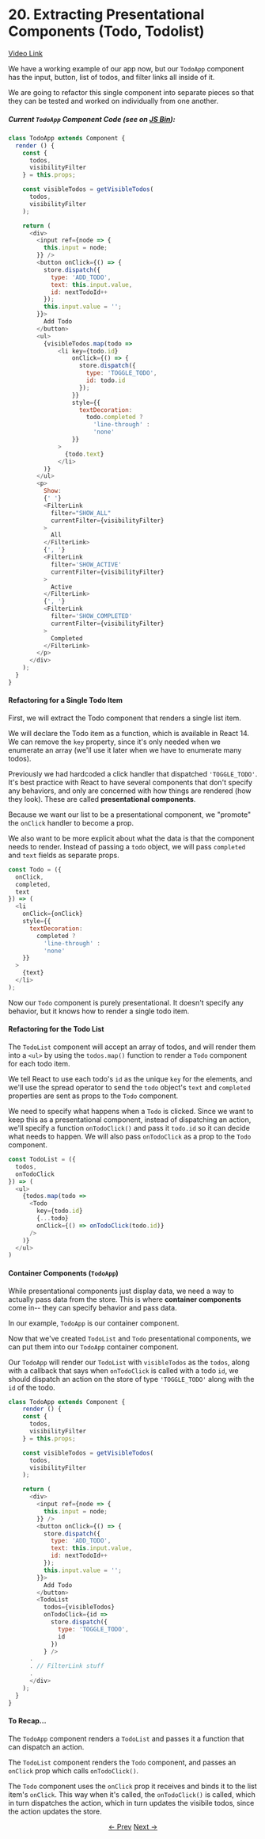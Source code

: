 # 20. Extracting Presentational Components (Todo, Todolist)
[Video Link](https://egghead.io/lessons/javascript-redux-extracting-presentational-components-todo-todolist)

We have a working example of our app now, but our `TodoApp` component has the input, button, list of todos, and filter links all inside of it.

We are going to refactor this single component into separate pieces so that they can be tested and worked on individually from one another.

##### Current `TodoApp` Component Code (see on [JS Bin](https://jsbin.com/qikayi/3/edit?html,js,output)):

```JavaScript
class TodoApp extends Component {
  render () {
    const {
      todos,
      visibilityFilter
    } = this.props;

    const visibleTodos = getVisibleTodos(
      todos,
      visibilityFilter
    );

    return (
      <div>
        <input ref={node => {
          this.input = node;
        }} />
        <button onClick={() => {
          store.dispatch({
            type: 'ADD_TODO',
            text: this.input.value,
            id: nextTodoId++
          });
          this.input.value = '';
        }}>
          Add Todo
        </button>
        <ul>
          {visibleTodos.map(todo =>
              <li key={todo.id}
                  onClick={() => {
                    store.dispatch({
                      type: 'TOGGLE_TODO',
                      id: todo.id
                    });
                  }}
                  style={{
                    textDecoration:
                      todo.completed ?
                        'line-through' :
                        'none'
                  }}
              >
                {todo.text}
              </li>
          )}
        </ul>
        <p>
          Show:
          {' '}
          <FilterLink
            filter="SHOW_ALL"
            currentFilter={visibilityFilter}
          >
            All
          </FilterLink>
          {', '}
          <FilterLink
            filter='SHOW_ACTIVE'
            currentFilter={visibilityFilter}
          >
            Active
          </FilterLink>
          {', '}
          <FilterLink
            filter='SHOW_COMPLETED'
            currentFilter={visibilityFilter}
          >
            Completed
          </FilterLink>
        </p>
      </div>
    );
  }
}
```
#### Refactoring for a Single Todo Item
First, we will extract the Todo component that renders a single list item.

We will declare the Todo item as a function, which is available in React 14. We can remove the `key` property, since it's only needed when we enumerate an array (we'll use it later when we have to enumerate many todos).

Previously we had hardcoded a click handler that dispatched `'TOGGLE_TODO'`. It's best practice with React to have several components that don't specify any behaviors, and only are concerned with how things are rendered (how they look). These are called **presentational components**.

Because we want our list to be a presentational component, we "promote" the `onClick` handler to become a prop.

We also want to be more explicit about what the data is that the component needs to render. Instead of passing a `todo` object, we will pass `completed` and `text` fields as separate props.

```JavaScript
const Todo = ({
  onClick,
  completed,
  text
}) => (
  <li
    onClick={onClick}
    style={{
      textDecoration:
        completed ?
          'line-through' :
          'none'
    }}
  >
    {text}
  </li>
);
```

Now our `Todo` component is purely presentational. It doesn't specify any behavior, but it knows how to render a single todo item.


#### Refactoring for the Todo List
The `TodoList` component will accept an array of todos, and will render them into a `<ul>` by using the `todos.map()` function to render a `Todo` component for each todo item.

We tell React to use each todo's `id` as the unique `key` for the elements, and we'll use the spread operator to send the `todo` object's `text` and `completed` properties are sent as props to the `Todo` component.

We need to specify what happens when a `Todo` is clicked. Since we want to keep this as a presentational component, instead of dispatching an action, we'll specify a function `onTodoClick()` and pass it `todo.id` so it can decide what needs to happen. We will also pass `onTodoClick` as a prop to the `Todo` component.

```JavaScript
const TodoList = ({
  todos,
  onTodoClick
}) => (
  <ul>
    {todos.map(todo =>
      <Todo
        key={todo.id}
        {...todo}
        onClick={() => onTodoClick(todo.id)}
      />
    )}
  </ul>
)
```

#### Container Components (`TodoApp`)
While presentational components just display data, we need a way to actually pass data from the store.
This is where **container components** come in-- they can specify behavior and pass data.

In our example, `TodoApp` is our container component.

Now that we've created `TodoList` and `Todo` presentational components, we can put them into our `TodoApp` container component.

Our `TodoApp` will render our `TodoList` with `visibleTodos` as the `todos`, along with a callback that says when `onTodoClick` is called with a todo `id`, we should dispatch an action on the store of type `'TOGGLE_TODO'` along with the `id` of the todo.

```JavaScript
class TodoApp extends Component {
	render () {
    const {
      todos,
      visibilityFilter
    } = this.props;

    const visibleTodos = getVisibleTodos(
      todos,
      visibilityFilter
    );

    return (
      <div>
        <input ref={node => {
          this.input = node;
        }} />
        <button onClick={() => {
          store.dispatch({
            type: 'ADD_TODO',
            text: this.input.value,
            id: nextTodoId++
          });
          this.input.value = '';
        }}>
          Add Todo
        </button>
        <TodoList
          todos={visibleTodos}
          onTodoClick={id =>
            store.dispatch({
              type: 'TOGGLE_TODO',
              id
            })
          } />
      .
      . // FilterLink stuff
      .
      </div>
    );
  }
}
```

#### To Recap...
The `TodoApp` component renders a `TodoList` and passes it a function that can dispatch an action.

The `TodoList` component renders the `Todo` component, and passes an `onClick` prop which calls `onTodoClick()`.

The `Todo` component uses the `onClick` prop it receives and binds it to the list item's `onClick`. This way when it's called, the `onTodoClick()` is called, which in turn dispatches the action, which in turn updates the visibile todos, since the action updates the store.

<p align="center">
<a href="./14-React_Todo_List_Example_Filtering_Todos.md"><- Prev</a>
<a href="./16-Extracting_Presentational_Components_AddTodo__Footer__FilterLink.md">Next -></a>
</p>
